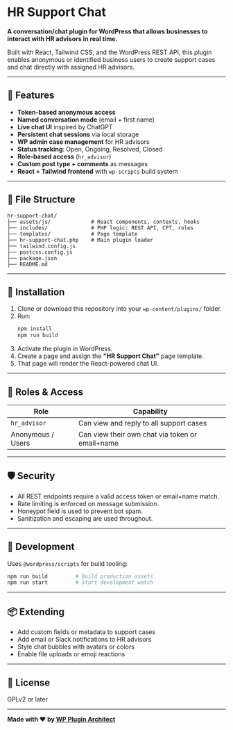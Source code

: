 # HR Support Chat

**A conversation/chat plugin for WordPress that allows businesses to interact with HR advisors in real time.**

Built with React, Tailwind CSS, and the WordPress REST API, this plugin enables anonymous or identified business users to create support cases and chat directly with assigned HR advisors.

---

## 🔧 Features

- **Token-based anonymous access**
- **Named conversation mode** (email + first name)
- **Live chat UI** inspired by ChatGPT
- **Persistent chat sessions** via local storage
- **WP admin case management** for HR advisors
- **Status tracking**: Open, Ongoing, Resolved, Closed
- **Role-based access** (`hr_advisor`)
- **Custom post type + comments** as messages
- **React + Tailwind frontend** with `wp-scripts` build system

---

## 📁 File Structure

```
hr-support-chat/
├── assets/js/             # React components, contexts, hooks
├── includes/              # PHP logic: REST API, CPT, roles
├── templates/             # Page template
├── hr-support-chat.php    # Main plugin loader
├── tailwind.config.js
├── postcss.config.js
├── package.json
├── README.md
```

---

## 🚀 Installation

1. Clone or download this repository into your `wp-content/plugins/` folder.
2. Run:
   ```bash
   npm install
   npm run build
   ```
3. Activate the plugin in WordPress.
4. Create a page and assign the **"HR Support Chat"** page template.
5. That page will render the React-powered chat UI.

---

## 🔑 Roles & Access

| Role              | Capability                                      |
| ----------------- | ----------------------------------------------- |
| `hr_advisor`      | Can view and reply to all support cases         |
| Anonymous / Users | Can view their own chat via token or email+name |

---

## 🛡 Security

- All REST endpoints require a valid access token or email+name match.
- Rate limiting is enforced on message submission.
- Honeypot field is used to prevent bot spam.
- Sanitization and escaping are used throughout.

---

## 🧪 Development

Uses `@wordpress/scripts` for build tooling:

```bash
npm run build         # Build production assets
npm run start         # Start development watch
```

---

## 📦 Extending

- Add custom fields or metadata to support cases
- Add email or Slack notifications to HR advisors
- Style chat bubbles with avatars or colors
- Enable file uploads or emoji reactions

---

## 📄 License

GPLv2 or later

---

**Made with ❤️ by [WP Plugin Architect](https://chatgpt.com/g/g-6cqBCrKTn-wp-plugin-architect)**
